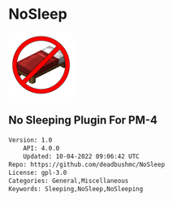 # NoSleep
<img src="https://raw.githubusercontent.com/deadbushmc/NoSleep/377f378e7dea1929bc719f901712e6f41eb78243/icon.png" width="128" height="128" />

## No Sleeping Plugin For PM-4
```properties
Version: 1.0
    API: 4.0.0
    Updated: 10-04-2022 09:06:42 UTC
Repo: https://github.com/deadbushmc/NoSleep
License: gpl-3.0
Categories: General,Miscellaneous
Keywords: Sleeping,NoSleep,NoSleeping
```